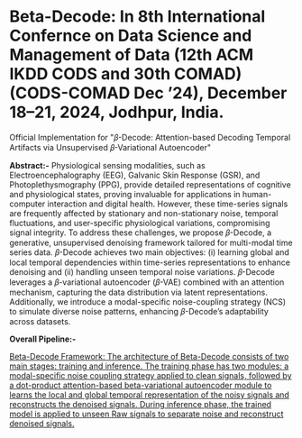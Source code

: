 # Beta-Decode: In 8th International Confernce on Data Science and Management of Data (12th ACM IKDD CODS and 30th COMAD) (CODS-COMAD Dec ’24), December 18–21, 2024, Jodhpur, India.

Official Implementation for "𝛽-Decode: Attention-based Decoding Temporal Artifacts via Unsupervised 𝛽-Variational Autoencoder"



**Abstract:-** Physiological sensing modalities, such as Electroencephalography (EEG), Galvanic Skin Response (GSR), and Photoplethysmography (PPG), provide detailed representations of cognitive and physiological states, proving invaluable for applications in human-computer interaction and digital health. However, these time-series signals
are frequently affected by stationary and non-stationary noise, temporal fluctuations, and user-specific physiological variations, compromising signal integrity. To address these challenges, we propose 𝛽-Decode, a generative, unsupervised denoising framework tailored for multi-modal time series data. 𝛽-Decode achieves two
main objectives: (i) learning global and local temporal dependencies within time-series representations to enhance denoising and (ii) handling unseen temporal noise variations. 𝛽-Decode leverages a 𝛽-variational autoencoder (𝛽-VAE) combined with an attention mechanism, capturing the data distribution via latent representations. Additionally, we introduce a modal-specific noise-coupling strategy (NCS) to simulate diverse noise patterns, enhancing 𝛽-Decode’s adaptability across datasets.


**Overall Pipeline:-**

[Beta-Decode Framework: The architecture of Beta-Decode consists of two main stages: training and inference. The training phase has two modules: a modal-specific noise coupling strategy applied to clean signals, followed by a dot-product attention-based beta-variational autoencoder module to learns the local and global temporal representation of the noisy signals and reconstructs the denoised signals. During inference phase, the trained model is applied to unseen Raw signals to separate noise and reconstruct denoised signals.](Beta_Decode.png)
